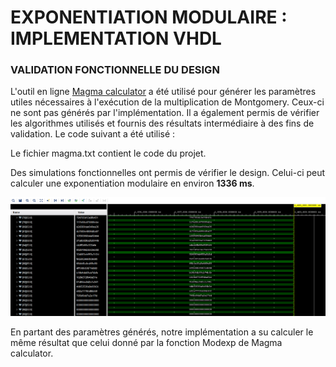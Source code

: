 # EXPONENTIATION MODULAIRE : IMPLEMENTATION VHDL

### VALIDATION FONCTIONNELLE DU DESIGN

L'outil en ligne [Magma calculator](magma.maths.usyd.edu.au/calc/) a été utilisé pour générer les paramètres utiles nécessaires à l'exécution de la multiplication de Montgomery.
Ceux-ci ne sont pas générés par l'implémentation. Il a également permis de vérifier les algorithmes utilisés et fournis des résultats intermédiaire à des fins de validation. Le code suivant a été utilisé :

Le fichier magma.txt contient le code du projet.

Des simulations fonctionnelles ont permis de vérifier le design. Celui-ci peut calculer une exponentiation modulaire en environ **1336 ms**. 

![RESULTATS](final_simu.png)

En partant des paramètres générés, notre implémentation a su calculer le même résultat que celui donné par la fonction Modexp de Magma calculator.
